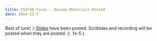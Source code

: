 ```yaml
---
title: CS374A Final - Review Materials Posted
date: 2024-12-7
---
```

Best of luck! :)
[Slides](/assets/cs374a/fa24/final/pdf/ACM_374A_final_slides.pdf) have been posted. Scribbles and recording will be posted when they are posted.
{: .fs-5 }
